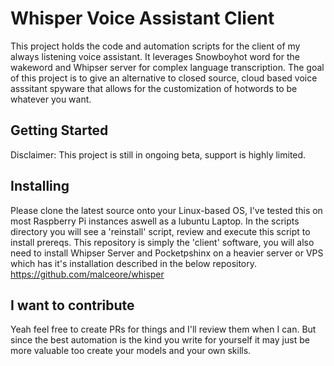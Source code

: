 # Whisper Voice Assistant Client

This project holds the code and automation scripts for the client of my always listening voice assistant. It leverages Snowboyhot word for the wakeword and Whipser server for complex language transcription. The goal of this project is to give an alternative to closed source, cloud based voice asssitant spyware that allows for the customization of hotwords to be whatever you want. 

## Getting Started

Disclaimer: This project is still in ongoing beta, support is highly limited.

## Installing

Please clone the latest source onto your Linux-based OS, I've tested this on most Raspberry Pi instances aswell as a lubuntu Laptop. In the scripts directory you will see a 'reinstall' script, review and execute this script to install prereqs. This repository is simply the 'client' software, you will also need to install Whipser Server and Pocketpshinx on a heavier server or VPS which has it's installation described in the below repository.
https://github.com/malceore/whisper
 

## I want to contribute

Yeah feel free to create PRs for things and I'll review them when I can. But since the best automation is the kind you write for yourself it may just be more valuable too create your models and your own skills.
